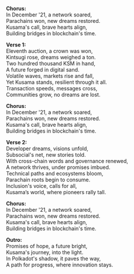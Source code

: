**Chorus:**\
In December '21, a network soared,\
Parachains won, new dreams restored.\
Kusama's call, brave hearts align,\
Building bridges in blockchain's time.

**Verse 1:**\
Eleventh auction, a crown was won,\
Kintsugi rose, dreams weighed a ton.\
Two hundred thousand KSM in hand,\
A future forged in digital sand.\
Volatile waves, markets rise and fall,\
Yet Kusama stands, resilient through it all.\
Transaction speeds, messages cross,\
Communities grow, no dreams are lost.

**Chorus:**\
In December '21, a network soared,\
Parachains won, new dreams restored.\
Kusama's call, brave hearts align,\
Building bridges in blockchain's time.

**Verse 2:**\
Developer dreams, visions unfold,\
Subsocial's net, new stories told.\
With cross-chain words and governance renewed,\
A network thrives, under promises imbued.\
Technical paths and ecosystems bloom,\
Parachain roots begin to consume.\
Inclusion's voice, calls for all,\
Kusama’s world, where pioneers rally tall.

**Chorus:**\
In December '21, a network soared,\
Parachains won, new dreams restored.\
Kusama's call, brave hearts align,\
Building bridges in blockchain's time.

**Outro:**\
Promises of hope, a future bright,\
Kusama's journey, into the light.\
In Polkadot's shadow, it paves the way,\
A path for progress, where innovation stays.
